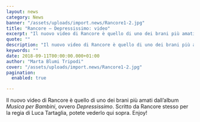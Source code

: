 ```yaml
---
layout: news
category: News
banner: "/assets/uploads/import.news/Rancore1-2.jpg"
title: "Rancore – Depressissimo: video"
excerpt: "Il nuovo video di Rancore è quello di uno dei brani più amati dall’album Musica per Bambini, ovvero Depressissimo. Scritto da Rancore stesso per la regia di Luca Tartaglia, potete vederlo qui sopra. Enjoy!"
quote: ""
description: "Il nuovo video di Rancore è quello di uno dei brani più amati dall’album Musica per Bambini, ovvero Depressissimo. Scritto da Rancore stesso per la regia di Luca Tartaglia, potete vederlo qui sopra. Enjoy!"
keywords: ""
date: 2018-09-11T00:00:00.000+01:00
author: "Marta Blumi Tripodi"
cover: "/assets/uploads/import.news/Rancore1-2.jpg"
pagination:
  enabled: true

---
```


Il nuovo video di Rancore è quello di uno dei brani più amati dall’album _Musica per Bambini_, ovvero _Depressissimo_. Scritto da Rancore stesso per la regia di Luca Tartaglia, potete vederlo qui sopra. Enjoy!